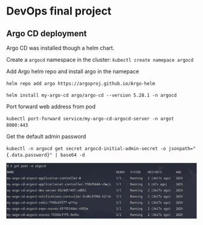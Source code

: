 # DevOps final project

## Argo CD deployment

Argo CD was installed though a helm chart.

Create a `argocd` namespace in the cluster: `kubectl create namepace argocd`

Add Argo helm repo and install argo in the namepace

`helm repo add argo https://argoproj.github.io/Argo-helm`

`helm install my-argo-cd argo/argo-cd --version 5.28.1 -n argocd`

Port forward web address from pod

`kubectl port-forward service/my-argo-cd-argocd-server -n argot 8080:443`

Get the default admin password

`kubectl -n argocd get secret argocd-initial-admin-secret -o jsonpath="{.data.password}" | base64 -d`

![argocd_pods](img/argocd_pods.png)
